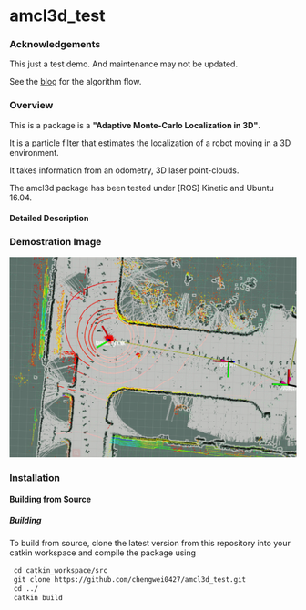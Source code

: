 # amcl3d_test

### Acknowledgements

This just a test demo. And maintenance may not be updated.

See the [blog](https://blog.csdn.net/u012700322/article/details/120032339) for the algorithm flow.

### Overview

This is a package is a **"Adaptive Monte-Carlo Localization in 3D"**.

It is a particle filter that estimates the localization of a robot moving in a 3D environment.

It takes information from an odometry, 3D laser point-clouds.


The amcl3d package has been tested under [ROS] Kinetic and Ubuntu 16.04.

#### Detailed Description




### Demostration Image

![image](https://github.com/chengwei0427/amcl3d_test/blob/master/doc/pf_demo.png)

### Installation

#### Building from Source

##### Building

To build from source, clone the latest version from this repository into your catkin workspace and compile the package using

     cd catkin_workspace/src
     git clone https://github.com/chengwei0427/amcl3d_test.git
     cd ../
     catkin build


